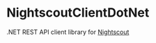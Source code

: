 # NightscoutClientDotNet
.NET REST API client library for [Nightscout](http://www.nightscout.info/)
